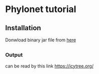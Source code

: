 # Phylonet tutorial
## Installation
Donwload binary jar file from [here](https://bioinfocs.rice.edu/phylonet)



##

### Output
can be read by this link
https://icytree.org/

